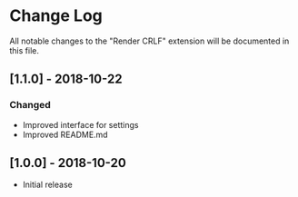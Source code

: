 # Change Log

All notable changes to the "Render CRLF" extension will be documented in this
file.


## [1.1.0] - 2018-10-22

### Changed
- Improved interface for settings
- Improved README.md

## [1.0.0] - 2018-10-20

- Initial release
